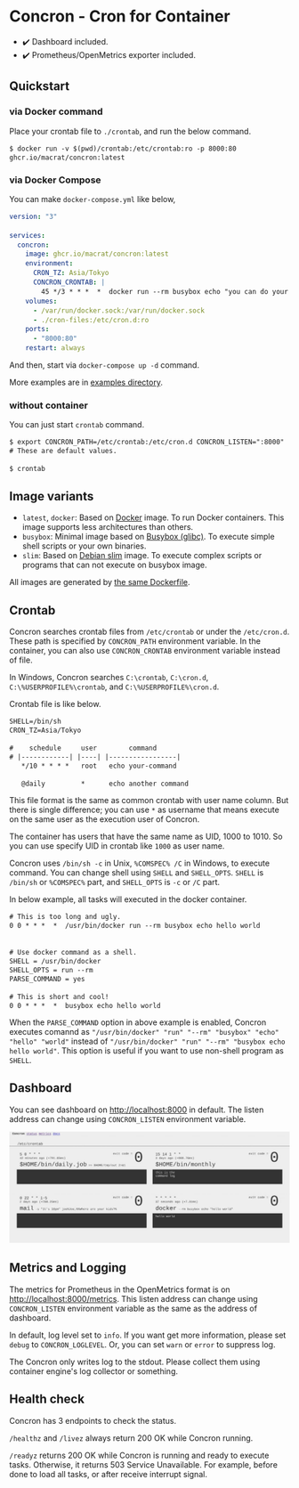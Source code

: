 Concron - Cron for Container
============================

- :heavy_check_mark: Dashboard included.
- :heavy_check_mark: Prometheus/OpenMetrics exporter included.


## Quickstart

### via Docker command

Place your crontab file to `./crontab`, and run the below command.

``` shell
$ docker run -v $(pwd)/crontab:/etc/crontab:ro -p 8000:80 ghcr.io/macrat/concron:latest
```

### via Docker Compose

You can make `docker-compose.yml` like below,

``` yaml
version: "3"

services:
  concron:
    image: ghcr.io/macrat/concron:latest
    environment:
      CRON_TZ: Asia/Tokyo
      CONCRON_CRONTAB: |
        45 */3 * * *  *  docker run --rm busybox echo "you can do your task here!"
    volumes:
      - /var/run/docker.sock:/var/run/docker.sock
      - ./cron-files:/etc/cron.d:ro
    ports:
      - "8000:80"
    restart: always
```

And then, start via `docker-compose up -d` command.

More examples are in [examples directory](./examples).

### without container

You can just start `crontab` command.

``` shell
$ export CONCRON_PATH=/etc/crontab:/etc/cron.d CONCRON_LISTEN=":8000"  # These are default values.

$ crontab
```


## Image variants

- `latest`, `docker`: Based on [Docker](https://hub.docker.com/_/docker) image. To run Docker containers. This image supports less architectures than others.
- `busybox`: Minimal image based on [Busybox (glibc)](https://hub.docker.com/_/busybox). To execute simple shell scripts or your own binaries.
- `slim`: Based on [Debian slim](https://hub.docker.com/_/debian) image. To execute complex scripts or programs that can not execute on busybox image.

All images are generated by [the same Dockerfile](./Dockerfile).


## Crontab

Concron searches crontab files from `/etc/crontab` or under the `/etc/cron.d`.
These path is specified by `CONCRON_PATH` environment variable.
In the container, you can also use `CONCRON_CRONTAB` environment variable instead of file.

In Windows, Concron searches `C:\crontab`, `C:\cron.d`, `C:\%USERPROFILE%\crontab`, and `C:\%USERPROFILE%\cron.d`.

Crontab file is like below.

``` crontab
SHELL=/bin/sh
CRON_TZ=Asia/Tokyo

#    schedule     user        command
# |------------| |----| |-----------------|
   */10 * * * *   root   echo your-command

   @daily         *      echo another command
```

This file format is the same as common crontab with user name column.
But there is single difference; you can use `*` as username that means execute on the same user as the execution user of Concron.

The container has users that have the same name as UID, 1000 to 1010.
So you can use specify UID in crontab like `1000` as user name.

Concron uses `/bin/sh -c` in Unix, `%COMSPEC% /C` in Windows, to execute command.
You can change shell using `SHELL` and `SHELL_OPTS`.
`SHELL` is `/bin/sh` or `%COMSPEC%` part, and `SHELL_OPTS` is `-c` or `/C` part.

In below example, all tasks will executed in the docker container.

``` crontab
# This is too long and ugly.
0 0 * * *  *  /usr/bin/docker run --rm busybox echo hello world


# Use docker command as a shell.
SHELL = /usr/bin/docker
SHELL_OPTS = run --rm
PARSE_COMMAND = yes

# This is short and cool!
0 0 * * *  *  busybox echo hello world
```

When the `PARSE_COMMAND` option in above example is enabled, Concron executes comannd as `"/usr/bin/docker" "run" "--rm" "busybox" "echo" "hello" "world"` instead of `"/usr/bin/docker" "run" "--rm" "busybox echo hello world"`.
This option is useful if you want to use non-shell program as `SHELL`.


## Dashboard

You can see dashboard on <http://localhost:8000> in default.
The listen address can change using `CONCRON_LISTEN` environment variable.

![dashboard example](./assets/dashboard.jpg)


## Metrics and Logging

The metrics for Prometheus in the OpenMetrics format is on <http://localhost:8000/metrics>.
This listen address can change using `CONCRON_LISTEN` environment variable as the same as the address of dashboard.

In default, log level set to `info`.
If you want get more information, please set `debug` to `CONCRON_LOGLEVEL`. Or, you can set `warn` or `error` to suppress log.

The Concron only writes log to the stdout.
Please collect them using container engine's log collector or something.


## Health check

Concron has 3 endpoints to check the status.

`/healthz` and `/livez` always return 200 OK while Concron running.

`/readyz` returns 200 OK while Concron is running and ready to execute tasks.
Otherwise, it returns 503 Service Unavailable. For example, before done to load all tasks, or after receive interrupt signal.
